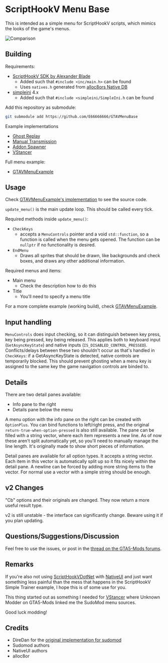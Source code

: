 # ScriptHookV Menu Base

This is intended as a simple menu for ScriptHookV scripts,
which mimics the looks of the game's menus.

![Comparison](MenuCompare.png)

## Building

Requirements:

* [ScriptHookV SDK by Alexander Blade](http://www.dev-c.com/gtav/scripthookv/)
  * Added such that `#include <inc/main.h>` can be found
  * Uses `natives.h` generated from [alloc8ors Native DB](https://alloc8or.re/gta5/nativedb/)
* [simpleini](https://github.com/brofield/simpleini) 4.x
  * Added such that `#include <simpleini/SimpleIni.h` can be found

Add this repository as submodule:  

```sh
git submodule add https://github.com/E66666666/GTAVMenuBase
```

Example implementations

* [Ghost Replay](https://github.com/E66666666/GTAVGhostReplay)
* [Manual Transmission](https://github.com/E66666666/GTAVManualTransmission)
* [Addon Spawner](https://github.com/E66666666/GTAVAddonLoader)
* [VStancer](https://github.com/E66666666/GTAVStancer)

Full menu example:

* [GTAVMenuExample](https://github.com/E66666666/GTAVMenuExample)

## Usage

Check [GTAVMenuExample's implementation](https://github.com/E66666666/GTAVMenuExample/blob/master/GTAVMenuExample/script.cpp) to see the source code.

`update_menu()` is the main update loop. This should be called every tick.

Required methods inside `update_menu()`:

* `CheckKeys`
  * accepts a `MenuControls` pointer and a void `std::function`, so a function is called
  when the menu gets opened. The function can be `nullptr` if no functionality is desired.
* `EndMenu`
  * Draws all sprites that should be drawn, like backgrounds and check boxes, and draws any
  other additional information.

Required menus and items:

* Main menu
  * Check the description how to do this
* Title
  * You'll need to specify a menu title

For a more complete example (working build), check [GTAVMenuExample](https://github.com/E66666666/GTAVMenuExample).

## Input handling

`MenuControls` does input checking, so it can distinguish between key press, key being pressed, key being released. This applies both to keyboard input (`GetAsyncKeyState`) and native inputs (`IS_DISABLED_CONTROL_PRESSED`). Conflicts/delays between these two shouldn't occur as that's handled in `CheckKeys`: if a GetAsyncKeyState is detected, native controls are temporarily
blocked. This should prevent ghosting when a menu key is assigned to the same key the game
navigation controls are binded to.

## Details

There are two detail panes available:

* Info pane to the right
* Details pane below the menu

A menu option with the info pane on the right can be created with `OptionPlus`. You can bind
functions to left/right press, and the original `return-true-when-option-pressed` is also
still available. The pane can be filled with a string vector, where each item represents a new
line. As of now these aren't split automatically yet, so you'll need to manually manage the
line length. It's originally made to show short pieces of information.

Detail panes are available for all option types. It accepts a string vector. Each item in this
vector is automatically split up so it fits nicely within the detail pane. A newline can be
forced by adding more string items to the vector. For normal use a vector with a simple string
should be enough.

## v2 Changes

"Cb" options and their originals are changed. They now return a more useful result type.

v2 is still unstable - the interface can significantly change. Beware using it if you plan updating.

## Questions/Suggestions/Discussion

Feel free to use the issues, or post in the [thread on the GTA5-Mods forums](https://forums.gta5-mods.com/topic/12090/tool-wip-c-shv-lightweight-menu-library).

## Remarks

If you're also not using [ScriptHookVDotNet](https://github.com/crosire/scripthookvdotnet) with [NativeUI](https://github.com/Guad/NativeUI) and just want something less painful than the mess that happens in the ScriptHookV Simple Trainer example, I hope this is of some use for you.

This thing started out as something I needed for [VStancer](https://github.com/E66666666/GTAVStancer)
where Unknown Modder on GTA5-Mods linked me the SudoMod menu sources.

Good luck modding!

## Credits

* DireDan for the [original implementation for sudomod](https://www.unknowncheats.me/forum/grand-theft-auto-v/200692-originbase-sudomod-1-37-a.html)
* Sudomod authors
* NativeUI authors
* alloc8or
